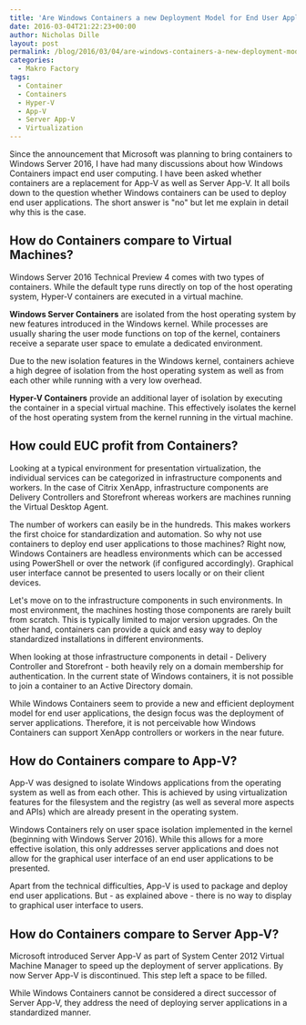 ```yaml
---
title: 'Are Windows Containers a new Deployment Model for End User Applications?'
date: 2016-03-04T21:22:23+00:00
author: Nicholas Dille
layout: post
permalink: /blog/2016/03/04/are-windows-containers-a-new-deployment-model-for-end-user-applications/
categories:
  - Makro Factory
tags:
  - Container
  - Containers
  - Hyper-V
  - App-V
  - Server App-V
  - Virtualization
---
```

Since the announcement that Microsoft was planning to bring containers to Windows Server 2016, I have had many discussions about how Windows Containers impact end user computing. I have been asked whether containers are a replacement for App-V as well as Server App-V. It all boils down to the question whether Windows containers can be used to deploy end user applications. The short answer is "no" but let me explain in detail why this is the case.

<!--more-->

## How do Containers compare to Virtual Machines?

Windows Server 2016 Technical Preview 4 comes with two types of containers. While the default type runs directly on top of the host operating system, Hyper-V containers are executed in a virtual machine.

**Windows Server Containers** are isolated from the host operating system by new features introduced in the Windows kernel. While processes are usually sharing the user mode functions on top of the kernel, containers receive a separate user space to emulate a dedicated environment.

Due to the new isolation features in the Windows kernel, containers achieve a high degree of isolation from the host operating system as well as from each other while running with a very low overhead.

**Hyper-V Containers** provide an additional layer of isolation by executing the container in a special virtual machine. This effectively isolates the kernel of the host operating system from the kernel running in the virtual machine.

## How could EUC profit from Containers?

Looking at a typical environment for presentation virtualization, the individual services can be categorized in infrastructure components and workers. In the case of Citrix XenApp, infrastructure components are Delivery Controllers and Storefront whereas workers are machines running the Virtual Desktop Agent.

The number of workers can easily be in the hundreds. This makes workers the first choice for standardization and automation. So why not use containers to deploy end user applications to those machines? Right now, Windows Containers are headless environments which can be accessed using PowerShell or over the network (if configured accordingly). Graphical user interface cannot be presented to users locally or on their client devices.

Let's move on to the infrastructure components in such environments. In most environment, the machines hosting those components are rarely built from scratch. This is typically limited to major version upgrades. On the other hand, containers can provide a quick and easy way to deploy standardized installations in different environments.

When looking at those infrastructure components in detail - Delivery Controller and Storefront - both heavily rely on a domain membership for authentication. In the current state of Windows containers, it is not possible to join a container to an Active Directory domain.

While Windows Containers seem to provide a new and efficient deployment model for end user applications, the design focus was the deployment of server applications. Therefore, it is not perceivable how Windows Containers can support XenApp controllers or workers in the near future.

## How do Containers compare to App-V?

App-V was designed to isolate Windows applications from the operating system as well as from each other. This is achieved by using virtualization features for the filesystem and the registry (as well as several more aspects and APIs) which are already present in the operating system.

Windows Containers rely on user space isolation implemented in the kernel (beginning with Windows Server 2016). While this allows for a more effective isolation, this only addresses server applications and does not allow for the graphical user interface of an end user applications to be presented.

Apart from the technical difficulties, App-V is used to package and deploy end user applications. But - as explained above - there is no way to display to graphical user interface to users.

## How do Containers compare to Server App-V?

Microsoft introduced Server App-V as part of System Center 2012 Virtual Machine Manager to speed up the deployment of server applications. By now Server App-V is discontinued. This step left a space to be filled.

While Windows Containers cannot be considered a direct successor of Server App-V, they address the need of deploying server applications in a standardized manner.